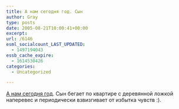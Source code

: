 ```yaml
---
title: А нам сегодня год. Сын
author: Gray
type: posts
date: 2005-08-21T10:00:41+00:00
excerpt:
url: /6146
esml_socialcount_LAST_UPDATED:
  - 1497194043
essb_cache_expire:
  - 1614530426
categories:
  - Uncategorized

---
```








<a href="http://www.searchengines.ru/blog/archives/005190.html" target="_blank">А нам сегодня год</a>. Сын бегает по квартире с деревянной ложкой наперевес и периодически взвизгивает от избытка чувств :).